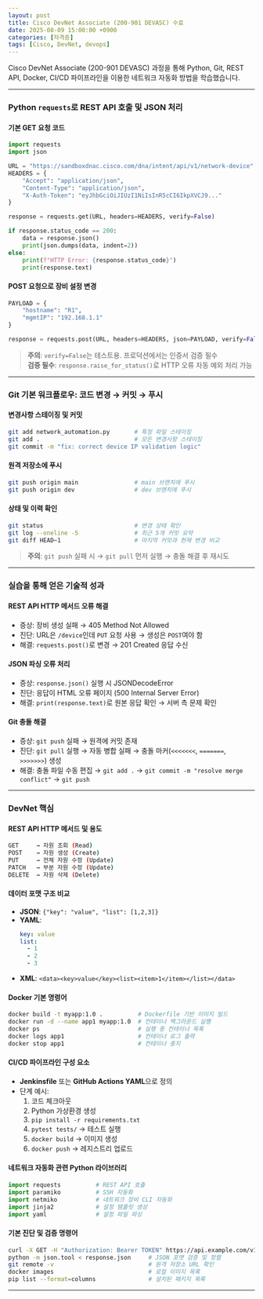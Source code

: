 ```yaml
---
layout: post
title: Cisco DevNet Associate (200-901 DEVASC) 수료
date: 2025-08-09 15:00:00 +0900
categories: [자격증]
tags: [Cisco, DevNet, devops]
---
```


Cisco DevNet Associate (200-901 DEVASC) 과정을 통해 Python, Git, REST API, Docker, CI/CD 파이프라인을 이용한 네트워크 자동화 방법을 학습했습니다.

---

### Python `requests`로 REST API 호출 및 JSON 처리

#### 기본 GET 요청 코드
```python
import requests
import json

URL = "https://sandboxdnac.cisco.com/dna/intent/api/v1/network-device"
HEADERS = {
    "Accept": "application/json",
    "Content-Type": "application/json",
    "X-Auth-Token": "eyJhbGciOiJIUzI1NiIsInR5cCI6IkpXVCJ9..."
}

response = requests.get(URL, headers=HEADERS, verify=False)

if response.status_code == 200:
    data = response.json()
    print(json.dumps(data, indent=2))
else:
    print(f"HTTP Error: {response.status_code}")
    print(response.text)
```

#### POST 요청으로 장비 설정 변경
```python
PAYLOAD = {
    "hostname": "R1",
    "mgmtIP": "192.168.1.1"
}

response = requests.post(URL, headers=HEADERS, json=PAYLOAD, verify=False)
```

> **주의**: `verify=False`는 테스트용. 프로덕션에서는 인증서 검증 필수  
> **검증 필수**: `response.raise_for_status()`로 HTTP 오류 자동 예외 처리 가능

---

### Git 기본 워크플로우: 코드 변경 → 커밋 → 푸시

#### 변경사항 스테이징 및 커밋
```bash
git add network_automation.py       # 특정 파일 스테이징
git add .                           # 모든 변경사항 스테이징
git commit -m "fix: correct device IP validation logic"
```

#### 원격 저장소에 푸시
```bash
git push origin main                # main 브랜치에 푸시
git push origin dev                 # dev 브랜치에 푸시
```

#### 상태 및 이력 확인
```bash
git status                          # 변경 상태 확인
git log --oneline -5                # 최근 5개 커밋 요약
git diff HEAD~1                     # 마지막 커밋과 현재 변경 비교
```

> **주의**: `git push` 실패 시 → `git pull` 먼저 실행 → 충돌 해결 후 재시도

---

### 실습을 통해 얻은 기술적 성과

#### REST API HTTP 메서드 오류 해결
- 증상: 장비 생성 실패 → 405 Method Not Allowed
- 진단: URL은 `/device`인데 `PUT` 요청 사용 → 생성은 `POST`여야 함
- 해결: `requests.post()`로 변경 → 201 Created 응답 수신

#### JSON 파싱 오류 처리
- 증상: `response.json()` 실행 시 JSONDecodeError
- 진단: 응답이 HTML 오류 페이지 (500 Internal Server Error)
- 해결: `print(response.text)`로 원본 응답 확인 → 서버 측 문제 확인

#### Git 충돌 해결
- 증상: `git push` 실패 → 원격에 커밋 존재
- 진단: `git pull` 실행 → 자동 병합 실패 → 충돌 마커(`<<<<<<<`, `=======`, `>>>>>>>`) 생성
- 해결: 충돌 파일 수동 편집 → `git add .` → `git commit -m "resolve merge conflict"` → `git push`

---

### DevNet 핵심

#### REST API HTTP 메서드 및 용도
```bash
GET     → 자원 조회 (Read)
POST    → 자원 생성 (Create)
PUT     → 전체 자원 수정 (Update)
PATCH   → 부분 자원 수정 (Update)
DELETE  → 자원 삭제 (Delete)
```

#### 데이터 포맷 구조 비교
- **JSON**: `{"key": "value", "list": [1,2,3]}`
- **YAML**: 
  ```yaml
  key: value
  list:
    - 1
    - 2
    - 3
  ```
- **XML**: `<data><key>value</key><list><item>1</item></list></data>`

#### Docker 기본 명령어
```bash
docker build -t myapp:1.0 .          # Dockerfile 기반 이미지 빌드
docker run -d --name app1 myapp:1.0  # 컨테이너 백그라운드 실행
docker ps                            # 실행 중 컨테이너 목록
docker logs app1                     # 컨테이너 로그 출력
docker stop app1                     # 컨테이너 중지
```

#### CI/CD 파이프라인 구성 요소
- **Jenkinsfile** 또는 **GitHub Actions YAML**으로 정의
- 단계 예시:
  1. 코드 체크아웃
  2. Python 가상환경 생성
  3. `pip install -r requirements.txt`
  4. `pytest tests/` → 테스트 실행
  5. `docker build` → 이미지 생성
  6. `docker push` → 레지스트리 업로드

#### 네트워크 자동화 관련 Python 라이브러리
```python
import requests          # REST API 호출
import paramiko          # SSH 자동화
import netmiko           # 네트워크 장비 CLI 자동화
import jinja2            # 설정 템플릿 생성
import yaml              # 설정 파일 파싱
```

#### 기본 진단 및 검증 명령어
```bash
curl -X GET -H "Authorization: Bearer TOKEN" https://api.example.com/v1/status
python -m json.tool < response.json     # JSON 포맷 검증 및 정렬
git remote -v                           # 원격 저장소 URL 확인
docker images                           # 로컬 이미지 목록
pip list --format=columns               # 설치된 패키지 목록
```

<hr class="short-rule">